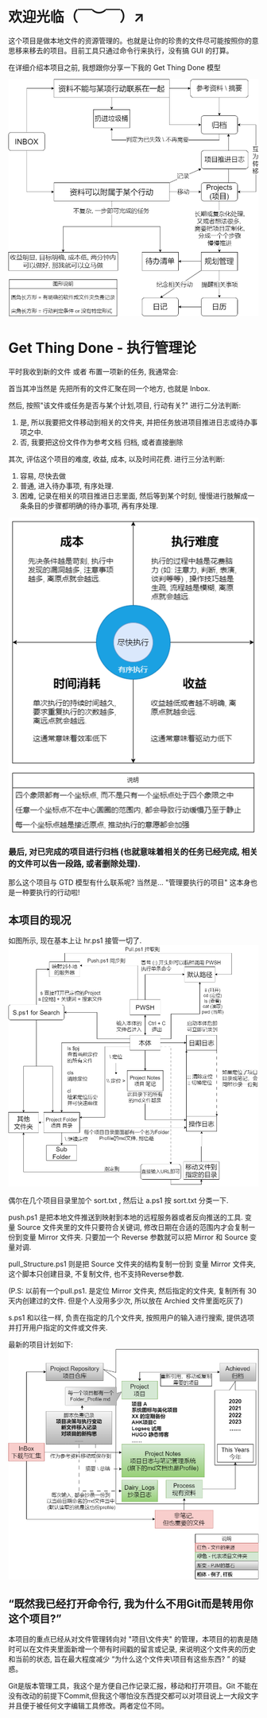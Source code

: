 # 欢迎光临（￣︶￣）↗　
这个项目是做本地文件的资源管理的。也就是让你的珍贵的文件尽可能按照你的意思移来移去的项目。目前工具只通过命令行来执行，没有搞 GUI 的打算。

在详细介绍本项目之前, 我想跟你分享一下我的 Get Thing Done 模型

![](https://github.com/Halloween1996/Project_Management/blob/ded2ef12bc7908bcefbcb2e49363a0e044fc6027/IMG/GTD%E8%A7%84%E5%88%92%E5%9B%BE.png)

# Get Thing Done - 执行管理论
平时我收到新的文件 或者 布置一项新的任务, 我通常会:

首当其冲当然是 先把所有的文件汇聚在同一个地方, 也就是 Inbox.

然后, 按照"该文件或任务是否与某个计划,项目, 行动有关?" 进行二分法判断:
1. 是, 所以我要把文件移动到相关的文件夹, 并把任务放进项目推进日志或待办事项之中.
2. 否, 我要把这份文件作为参考文档 归档, 或者直接删除

其次, 评估这个项目的难度, 收益, 成本, 以及时间花费. 进行三分法判断:
1. 容易, 尽快去做
2. 普通, 进入待办事项, 有序处理.
3. 困难, 记录在相关的项目推进日志里面, 然后等到某个时刻, 慢慢进行肢解成一条条目的步骤都明确的待办事项, 再有序处理.

![行动力与执行四要素.png](https://github.com/Halloween1996/Project_Management/blob/f5726f6694e4c3efe5fc3ffcb0f59f16fe512c21/IMG/%E8%A1%8C%E5%8A%A8%E5%8A%9B%E4%B8%8E%E6%89%A7%E8%A1%8C%E5%9B%9B%E8%A6%81%E7%B4%A0.png)

### 最后, 对已完成的项目进行归档 (也就意味着相关的任务已经完成, 相关的文件可以告一段路, 或者删除处理).

那么这个项目与 GTD 模型有什么联系呢? 当然是... "管理要执行的项目" 这本身也是一种要执行的行动啦!

## 本项目的现况

如图所示, 现在基本上让 hr.ps1 接管一切了. 
![](https://github.com/Halloween1996/Project_Management/blob/f5726f6694e4c3efe5fc3ffcb0f59f16fe512c21/IMG/%E5%8C%BA%E5%9F%9F%E8%AE%A1%E5%88%92-3.0_hr%E8%84%9A%E6%9C%AC%E5%8A%9F%E8%83%BD%E5%AE%9E%E7%8E%B0%E8%B7%AF%E7%BA%BF%E5%9B%BE.png)

偶尔在几个项目目录里加个 sort.txt , 然后让 a.ps1 按 sort.txt 分类一下.

push.ps1 是把本地文件推送到映射到本地的远程服务器或者反向推送的工具. 变量 Source 文件夹里的文件只要符合关键词, 修改日期在合适的范围内才会复制一份到变量 Mirror 文件夹. 只要加一个 Reverse 参数就可以把 Mirror 和 Source 变量对调.

pull_Structure.ps1 则是把 Source 文件夹的结构复制一份到 变量 Mirror 文件夹, 这个脚本只创建目录, 不复制文件, 也不支持Reverse参数.

(P.S: 以前有一个pull.ps1. 是定位 Mirror 文件夹, 然后指定的文件夹, 复制所有 30 天内创建过的文件. 但是个人没用多少次, 所以放在 Archied 文件里面吃灰了)

s.ps1 和以往一样, 负责在指定的几个文件夹, 按照用户的输入进行搜索, 提供选项并打开用户指定的文件或文件夹.

最新的项目计划如下:
![](https://github.com/Halloween1996/Project_Management/blob/751e04e49f34fb2cbf76871e17ac07f2415259f9/IMG/2024_08-20-PJM%E7%BB%93%E6%9E%84%E8%A7%84%E5%88%92.png)

## “既然我已经打开命令行, 我为什么不用Git而是转用你这个项目?”
本项目的重点已经从对文件管理转向对 "项目\文件夹" 的管理，本项目的初衷是随时可以在文件夹里面新增一个带有时间戳的留言或记录, 来说明这个文件夹的历史和当前的状态, 旨在最大程度减少 “为什么这个文件夹\项目有这些东西? ” 的疑惑。

Git是版本管理工具，我这个是方便自己作记录汇报，移动和打开项目。Git 不能在没有改动的前提下Commit,但我这个哪怕没东西提交都可以对项目说上一大段文字并且便于被任何文字编辑工具修改。两者定位不同。


